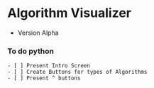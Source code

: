# Algorithm Visualizer

- Version Alpha

### To do python

    - [ ] Present Intro Screen
    - [ ] Create Buttons for types of Algorithms
    - [ ] Present ^ buttons

